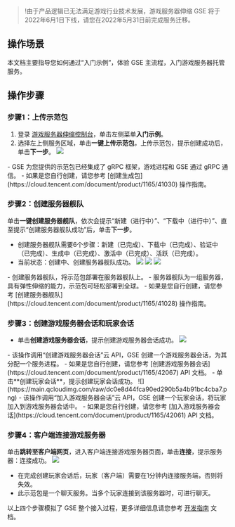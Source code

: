 >!由于产品逻辑已无法满足游戏行业技术发展，游戏服务器伸缩 GSE 将于2022年6月1日下线，请您在2022年5月31日前完成服务迁移。


## 操作场景

本文档主要指导您如何通过“入门示例”，体验 GSE 主流程，入门游戏服务器托管服务。

## 操作步骤

### 步骤1：上传示范包
 1. 登录 [游戏服务器伸缩控制台](https://console.cloud.tencent.com/gse)，单击左侧菜单**入门示例**。
 2. 选择左上侧服务区域，单击**一键上传示范包**，上传示范包，提示创建成功后，单击**下一步**。
    ![](https://main.qcloudimg.com/raw/7cb6102e553e388cbd3abc0f5febd188.png)
<dx-alert infotype="explain" title="">
    - GSE 为您提供的示范包已经集成了 gRPC 框架，游戏进程和 GSE 通过 gRPC 通信。
    - 如果是您自行创建，请您参考 [创建生成包](https://cloud.tencent.com/document/product/1165/41030) 操作指南。
</dx-alert>


    
### 步骤2：创建服务器舰队
单击**一键创建服务器舰队**，依次会提示“新建（进行中）”、“下载中（进行中）”、直至提示“创建服务器舰队成功”后，单击**下一步**。
 - 创建服务器舰队需要6个步骤：新建（已完成）、下载中（已完成）、验证中（已完成）、生成中（已完成）、激活中（已完成）、活跃（已完成）。
 - 当前状态：创建中、创建服务器舰队成功。
![](https://main.qcloudimg.com/raw/70511e0e94279b3e7372eca6bc00a9ae.png)
![](https://main.qcloudimg.com/raw/795d986896d819cd10157c3149bca239.png)
![](https://main.qcloudimg.com/raw/7999c1e014599783dc385bda2ce5a33c.png)
<dx-alert infotype="explain" title="">
   - 创建服务器舰队，将示范包部署在服务器舰队上。
   - 服务器舰队为一组服务器，具有弹性伸缩的能力，示范包可轻松部署到全球。
   - 如果是您自行创建，请您参考 [创建服务器舰队](https://cloud.tencent.com/document/product/1165/41028) 操作指南。
</dx-alert>


   

### 步骤3：创建游戏服务器会话和玩家会话
- 单击**创建游戏服务器会话**，提示创建游戏服务器会话成功。 
![](https://main.qcloudimg.com/raw/625775f24dfc7cd307feeee3b2fa73f0.png)
<dx-alert infotype="explain" title="">
 - 该操作调用“创建游戏服务器会话”云 API，GSE 创建一个游戏服务器会话，为其分配一个服务进程。
 - 如果是您自行创建，请您参考 [创建游戏服务器会话](https://cloud.tencent.com/document/product/1165/42067) API 文档。 
</dx-alert>
- 单击**创建玩家会话**，提示创建玩家会话成功。
![](https://main.qcloudimg.com/raw/dc0e8d44fca90ed290b5a4b91bc4cba7.png)
<dx-alert infotype="explain" title="">
  - 该操作调用“加入游戏服务器会话”云 API，GSE 创建一个玩家会话，将玩家加入到游戏服务器会话中。
  - 如果是您自行创建，请您参考 [加入游戏服务器会话](https://cloud.tencent.com/document/product/1165/42061) API 文档。
</dx-alert>




### 步骤4：客户端连接游戏服务器
单击**跳转至客户端网页**，进入客户端连接游戏服务器页面，单击**连接**，提示服务器：连接成功。 
 ![](https://main.qcloudimg.com/raw/8a1ab308a8b8138f57a10b2a42934066.png)
<dx-alert infotype="explain" title="">
  - 在完成创建玩家会话后，玩家（客户端）需要在1分钟内连接服务端，否则将失效。
  - 此示范包是一个聊天服务。当多个玩家连接到该服务器时，可进行聊天。
</dx-alert>





 以上四个步骤模拟了 GSE 整个接入过程，更多详细信息请您参考 [开发指南](https://cloud.tencent.com/document/product/1165/42007) 文档。

